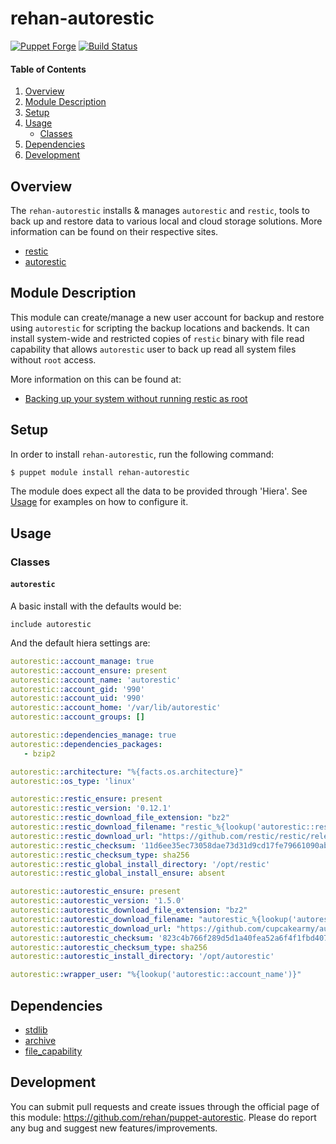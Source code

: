 # rehan-autorestic

[![Puppet Forge](http://img.shields.io/puppetforge/v/rehan/autorestic.svg)](https://forge.puppetlabs.com/rehan/autorestic) [![Build Status](https://travis-ci.com/rehanone/puppet-autorestic.svg?branch=master)](https://travis-ci.com/rehanone/puppet-autorestic)

#### Table of Contents
1. [Overview](#overview)
2. [Module Description](#module-description)
3. [Setup](#setup)
4. [Usage](#usage)
    * [Classes](#classes)
5. [Dependencies](#dependencies)
6. [Development](#development)

## Overview
The `rehan-autorestic` installs & manages `autorestic` and `restic`,  tools to back up and restore data to various local and cloud storage solutions. More information can be found on their respective sites.

  - [restic](https://restic.net/)
  - [autorestic](https://autorestic.vercel.app/)

## Module Description

This module can create/manage a new user account for backup and restore using `autorestic` for scripting the backup locations and backends.
It can install system-wide and restricted copies of `restic` binary with file read capability that allows `autorestic` user to back up read all system files without `root` access.

More information on this can be found at:

  - [Backing up your system without running restic as root](https://restic.readthedocs.io/en/stable/080_examples.html#backing-up-your-system-without-running-restic-as-root)

## Setup
In order to install `rehan-autorestic`, run the following command:
```bash
$ puppet module install rehan-autorestic
```
The module does expect all the data to be provided through 'Hiera'. See [Usage](#usage) for examples on how to configure it.

## Usage

### Classes

#### `autorestic`

A basic install with the defaults would be:
```puppet
include autorestic
```

And the default hiera settings are:
```yaml
autorestic::account_manage: true
autorestic::account_ensure: present
autorestic::account_name: 'autorestic'
autorestic::account_gid: '990'
autorestic::account_uid: '990'
autorestic::account_home: '/var/lib/autorestic'
autorestic::account_groups: []

autorestic::dependencies_manage: true
autorestic::dependencies_packages:
   - bzip2

autorestic::architecture: "%{facts.os.architecture}"
autorestic::os_type: 'linux'

autorestic::restic_ensure: present
autorestic::restic_version: '0.12.1'
autorestic::restic_download_file_extension: "bz2"
autorestic::restic_download_filename: "restic_%{lookup('autorestic::restic_version')}_%{lookup('autorestic::os_type')}_%{lookup('autorestic::architecture')}"
autorestic::restic_download_url: "https://github.com/restic/restic/releases/download/v%{lookup('autorestic::restic_version')}/%{lookup('autorestic::restic_download_filename')}.%{lookup('autorestic::restic_download_file_extension')}"
autorestic::restic_checksum: '11d6ee35ec73058dae73d31d9cd17fe79661090abeb034ec6e13e3c69a4e7088'
autorestic::restic_checksum_type: sha256
autorestic::restic_global_install_directory: '/opt/restic'
autorestic::restic_global_install_ensure: absent

autorestic::autorestic_ensure: present
autorestic::autorestic_version: '1.5.0'
autorestic::autorestic_download_file_extension: "bz2"
autorestic::autorestic_download_filename: "autorestic_%{lookup('autorestic::autorestic_version')}_%{lookup('autorestic::os_type')}_%{lookup('autorestic::architecture')}"
autorestic::autorestic_download_url: "https://github.com/cupcakearmy/autorestic/releases/download/v%{lookup('autorestic::autorestic_version')}/%{lookup('autorestic::autorestic_download_filename')}.%{lookup('autorestic::autorestic_download_file_extension')}"
autorestic::autorestic_checksum: '823c4b766f289d5d1a40fea52a6f4f1fbd4071ca6e57c74b88e57e0649cbaeaf'
autorestic::autorestic_checksum_type: sha256
autorestic::autorestic_install_directory: '/opt/autorestic'

autorestic::wrapper_user: "%{lookup('autorestic::account_name')}"
```


## Dependencies

* [stdlib][1]
* [archive][2]
* [file_capability][3]

[1]:https://forge.puppet.com/modules/puppetlabs/stdlib
[2]:https://forge.puppet.com/modules/puppet/archive
[3]:https://forge.puppet.com/modules/stm/file_capability

## Development

You can submit pull requests and create issues through the official page of this module: https://github.com/rehan/puppet-autorestic.
Please do report any bug and suggest new features/improvements.
